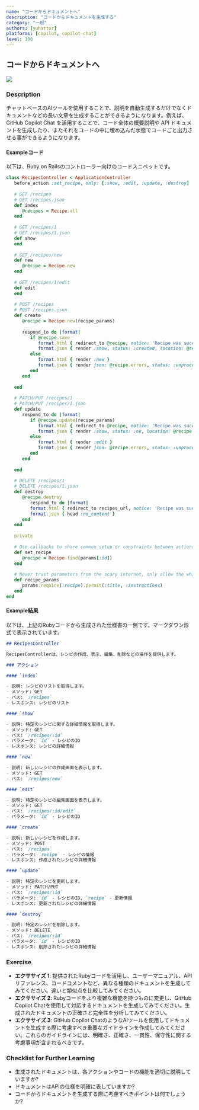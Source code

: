 ```yaml
---
name: "コードからドキュメントへ"
description: "コードからドキュメントを生成する"
category: "一般"
authors: [yuhattor]
platforms: [copilot, copilot-chat]
level: 100
---
```


## コードからドキュメントへ

<img src="https://img.shields.io/badge/Lv2-Practically_Viable_Pattern-green">

### Description

チャットベースのAIツールを使用することで、説明を自動生成するだけでなくドキュメントなどの長い文章を生成することができるようになります。例えば、GitHub Copilot Chat を活用することで、コード全体の概要説明や API ドキュメントを生成したり、またそれをコードの中に埋め込んだ状態でコードごと出力させる事ができるようになります。

#### Exampleコード

以下は、Ruby on Railsのコントローラー向けのコードスニペットです。

```ruby
class RecipesController < ApplicationController
   before_action :set_recipe, only: [:show, :edit, :update, :destroy]
   
   # GET /recipes
   # GET /recipes.json
   def index
      @recipes = Recipe.all
   end
   
   # GET /recipes/1
   # GET /recipes/1.json
   def show
   end
   
   # GET /recipes/new
   def new
      @recipe = Recipe.new
   end
   
   # GET /recipes/1/edit
   def edit
   end
   
   # POST /recipes
   # POST /recipes.json
   def create
      @recipe = Recipe.new(recipe_params)
      
      respond_to do |format|
         if @recipe.save
            format.html { redirect_to @recipe, notice: 'Recipe was successfully created.' }
            format.json { render :show, status: :created, location: @recipe }
         else
            format.html { render :new }
            format.json { render json: @recipe.errors, status: :unprocessable_entity }
         end
      end
      
   end
   
   # PATCH/PUT /recipes/1
   # PATCH/PUT /recipes/1.json
   def update
      respond_to do |format|
         if @recipe.update(recipe_params)
            format.html { redirect_to @recipe, notice: 'Recipe was successfully updated.' }
            format.json { render :show, status: :ok, location: @recipe }
         else
            format.html { render :edit }
            format.json { render json: @recipe.errors, status: :unprocessable_entity }
         end
      end
      
   end
   
   # DELETE /recipes/1
   # DELETE /recipes/1.json
   def destroy
      @recipe.destroy
         respond_to do |format|
         format.html { redirect_to recipes_url, notice: 'Recipe was successfully destroyed.' }
         format.json { head :no_content }
      end
   end
   
   private
   
   # Use callbacks to share common setup or constraints between actions.
   def set_recipe
      @recipe = Recipe.find(params[:id])
   end
   
   # Never trust parameters from the scary internet, only allow the white list through.
   def recipe_params
      params.require(:recipe).permit(:title, :instructions)
   end
end
```

#### Example結果

以下は、上記のRubyコードから生成された仕様書の一例です。マークダウン形式で表示されています。

```md
## RecipesController

RecipesControllerは、レシピの作成、表示、編集、削除などの操作を提供します。

### アクション

#### `index`

- 説明: レシピのリストを取得します。
- メソッド: GET
- パス: `/recipes`
- レスポンス: レシピのリスト

#### `show`

- 説明: 特定のレシピに関する詳細情報を取得します。
- メソッド: GET
- パス: `/recipes/:id`
- パラメータ: `id` - レシピのID
- レスポンス: レシピの詳細情報

#### `new`

- 説明: 新しいレシピの作成画面を表示します。
- メソッド: GET
- パス: `/recipes/new`

#### `edit`

- 説明: 特定のレシピの編集画面を表示します。
- メソッド: GET
- パス: `/recipes/:id/edit`
- パラメータ: `id` - レシピのID

#### `create`

- 説明: 新しいレシピを作成します。
- メソッド: POST
- パス: `/recipes`
- パラメータ: `recipe` - レシピの情報
- レスポンス: 作成されたレシピの詳細情報

#### `update`

- 説明: 特定のレシピを更新します。
- メソッド: PATCH/PUT
- パス: `/recipes/:id`
- パラメータ: `id` - レシピのID, `recipe` - 更新情報
- レスポンス: 更新されたレシピの詳細情報

#### `destroy`

- 説明: 特定のレシピを削除します。
- メソッド: DELETE
- パス: `/recipes/:id`
- パラメータ: `id` - レシピのID
- レスポンス: 削除されたレシピの詳細情報
```

### Exercise

- **エクササイズ 1**: 提供されたRubyコードを活用し、ユーザーマニュアル、APIリファレンス、コードコメントなど、異なる種類のドキュメントを生成してみてください。違いと類似点を比較してみてください。
- **エクササイズ 2**: Rubyコードをより複雑な機能を持つものに変更し、GitHub Copilot Chatを使用して対応するドキュメントを生成してみてください。生成されたドキュメントの正確さと完全性を分析してみてください。
- **エクササイズ 3**: GitHub Copilot ChatのようなAIツールを使用してドキュメントを生成する際に考慮すべき重要なガイドラインを作成してみてください。これらのガイドラインには、明確さ、正確さ、一貫性、保守性に関する考慮事項が含まれるべきです。

### Checklist for Further Learning

- 生成されたドキュメントは、各アクションやコードの機能を適切に説明していますか?
- ドキュメントはAPIの仕様を明確に表していますか?
- コードからドキュメントを生成する際に考慮すべきポイントは何でしょうか?
